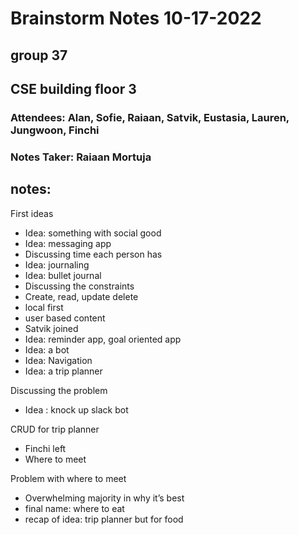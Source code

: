  # Brainstorm Notes 10-17-2022

 ## group 37

 ## CSE building floor 3

 ### Attendees: Alan, Sofie, Raiaan, Satvik, Eustasia, Lauren, Jungwoon, Finchi

 ### Notes Taker: Raiaan Mortuja

 ## notes:

 First ideas
- Idea: something with social good 
- Idea: messaging app
- Discussing time each person has
- Idea: journaling
- Idea: bullet journal
- Discussing the constraints
- Create, read, update delete
- local first
- user based content 
- Satvik joined
- Idea: reminder app, goal oriented app
- Idea: a bot
- Idea: Navigation
- Idea: a trip planner

Discussing the problem
- Idea : knock up slack bot

CRUD for trip planner
- Finchi left
- Where to meet

Problem with where to meet
- Overwhelming majority in why it’s best
- final name: where to eat
- recap of idea: trip planner but for food
